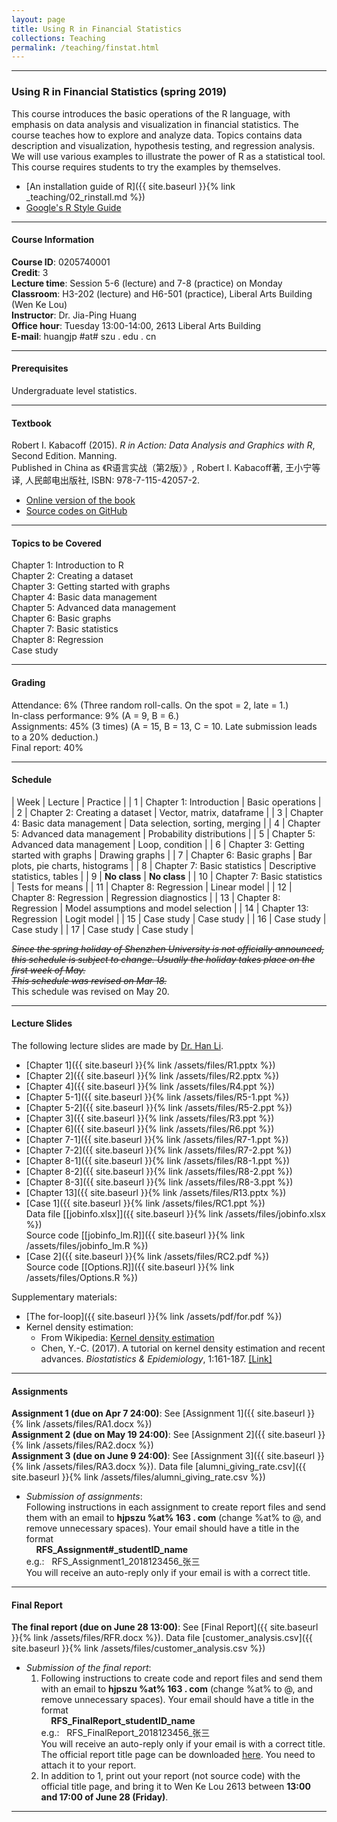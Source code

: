 ```yaml
---
layout: page
title: Using R in Financial Statistics
collections: Teaching
permalink: /teaching/finstat.html
---
```


---
### Using R in Financial Statistics (spring 2019)

This course introduces the basic operations of the R language, with emphasis on data analysis and visualization in financial statistics. The course teaches how to explore and analyze data. Topics contains data description and visualization, hypothesis testing, and regression analysis. We will use various examples to illustrate the power of R as a statistical tool. This course requires students to try the examples by themselves.

* [An installation guide of R]({{ site.baseurl }}{% link _teaching/02_rinstall.md %})   
* [Google's R Style Guide](https://google.github.io/styleguide/Rguide.xml)   

---
#### Course Information

**Course ID**: 0205740001   
**Credit**: 3      
**Lecture time**: Session 5-6 (lecture) and 7-8 (practice) on Monday    
**Classroom**: H3-202 (lecture) and H6-501 (practice), Liberal Arts Building (Wen Ke Lou)   
**Instructor**: Dr. Jia-Ping Huang   
**Office hour**: Tuesday 13:00-14:00, 2613 Liberal Arts Building    
**E-mail**: huangjp #at# szu . edu . cn

---
#### Prerequisites

Undergraduate level statistics.

---
#### Textbook

Robert I. Kabacoff (2015). *R in Action: Data Analysis and Graphics with R*, Second Edition. Manning.   
Published in China as 《R语言实战（第2版）》, Robert I. Kabacoff著, 王小宁等译, 人民邮电出版社, ISBN: 978-7-115-42057-2.

* [Online version of the book](https://www.manning.com/books/r-in-action-second-edition)   
* [Source codes on GitHub](https://github.com/kabacoff/RiA2)

---
#### Topics to be Covered

Chapter 1: Introduction to R     
Chapter 2: Creating a dataset   
Chapter 3: Getting started with graphs    
Chapter 4: Basic data management   
Chapter 5: Advanced data management   
Chapter 6: Basic graphs   
Chapter 7: Basic statistics   
Chapter 8: Regression   
Case study   

---
#### Grading

Attendance: 6% (Three random roll-calls. On the spot = 2, late = 1.)     
In-class performance: 9% (A = 9, B = 6.)   
Assignments: 45% (3 times) (A = 15, B = 13, C = 10. Late submission leads to a 20% deduction.)     
Final report: 40%   

---
#### Schedule

| Week | Lecture | Practice |
| 1 | Chapter 1: Introduction | Basic operations |
| 2 | Chapter 2: Creating a dataset | Vector, matrix, dataframe |
| 3 | Chapter 4: Basic data management | Data selection, sorting, merging |
| 4 | Chapter 5: Advanced data management | Probability distributions |
| 5 | Chapter 5: Advanced data management | Loop, condition |
| 6 | Chapter 3: Getting started with graphs | Drawing graphs |
| 7 | Chapter 6: Basic graphs | Bar plots, pie charts, histograms |
| 8 | Chapter 7: Basic statistics | Descriptive statistics, tables |
| 9 | **No class** | **No class** |
| 10 | Chapter 7: Basic statistics | Tests for means |
| 11 | Chapter 8: Regression | Linear model |
| 12 | Chapter 8: Regression | Regression diagnostics |
| 13 | Chapter 8: Regression | Model assumptions and model selection |
| 14 | Chapter 13: Regression | Logit model |
| 15 | Case study | Case study |
| 16 | Case study | Case study |
| 17 | Case study | Case study |

~~*Since the spring holiday of Shenzhen University is not officially announced, this schedule is subject to change. Usually the holiday takes place on the first week of May.*~~   
~~*This schedule was revised on Mar 18.*~~   
This schedule was revised on May 20.   

---
#### Lecture Slides

The following lecture slides are made by [Dr. Han Li](http://bs.szu.edu.cn/?Teacher82/139.html).

* [Chapter 1]({{ site.baseurl }}{% link /assets/files/R1.pptx %})
* [Chapter 2]({{ site.baseurl }}{% link /assets/files/R2.pptx %})
* [Chapter 4]({{ site.baseurl }}{% link /assets/files/R4.ppt %})
* [Chapter 5-1]({{ site.baseurl }}{% link /assets/files/R5-1.ppt %})
* [Chapter 5-2]({{ site.baseurl }}{% link /assets/files/R5-2.ppt %})   
* [Chapter 3]({{ site.baseurl }}{% link /assets/files/R3.ppt %})   
* [Chapter 6]({{ site.baseurl }}{% link /assets/files/R6.ppt %})   
* [Chapter 7-1]({{ site.baseurl }}{% link /assets/files/R7-1.ppt %})   
* [Chapter 7-2]({{ site.baseurl }}{% link /assets/files/R7-2.ppt %})   
* [Chapter 8-1]({{ site.baseurl }}{% link /assets/files/R8-1.ppt %})   
* [Chapter 8-2]({{ site.baseurl }}{% link /assets/files/R8-2.ppt %})   
* [Chapter 8-3]({{ site.baseurl }}{% link /assets/files/R8-3.ppt %})   
* [Chapter 13]({{ site.baseurl }}{% link /assets/files/R13.pptx %})   
* [Case 1]({{ site.baseurl }}{% link /assets/files/RC1.ppt %})   
  Data file [[jobinfo.xlsx]]({{ site.baseurl }}{% link /assets/files/jobinfo.xlsx %})   
  Source code [[jobinfo_lm.R]]({{ site.baseurl }}{% link /assets/files/jobinfo_lm.R %})   
* [Case 2]({{ site.baseurl }}{% link /assets/files/RC2.pdf %})   
  Source code [[Options.R]]({{ site.baseurl }}{% link /assets/files/Options.R %})


Supplementary materials:

* [The for-loop]({{ site.baseurl }}{% link /assets/pdf/for.pdf %})   
* Kernel density estimation:   
  - From Wikipedia: [Kernel density estimation](https://en.wikipedia.org/wiki/Kernel_density_estimation)   
  - Chen, Y.-C. (2017). A tutorial on kernel density estimation and recent advances. *Biostatistics & Epidemiology*, 1:161-187. [[Link]](https://www.tandfonline.com/doi/full/10.1080/24709360.2017.1396742)   


---
#### Assignments

**Assignment 1 (due on Apr 7 24:00)**: See [Assignment 1]({{ site.baseurl }}{% link /assets/files/RA1.docx %})    
**Assignment 2 (due on May 19 24:00)**: See [Assignment 2]({{ site.baseurl }}{% link /assets/files/RA2.docx %})       
**Assignment 3 (due on June 9 24:00)**: See [Assignment 3]({{ site.baseurl }}{% link /assets/files/RA3.docx %}). Data file [alumni_giving_rate.csv]({{ site.baseurl }}{% link /assets/files/alumni_giving_rate.csv %})       

* *Submission of assignments*:   
  Following instructions in each assignment to create report files and send them with an email to **hjpszu %at% 163 . com** (change %at% to @, and remove unnecessary spaces). Your email should have a title in the format   
  &nbsp; &nbsp; **RFS_Assignment#_studentID_name**   
  e.g.: &nbsp; RFS_Assignment1_2018123456_张三   
  You will receive an auto-reply only if your email is with a correct title.

---
#### Final Report

**The final report (due on June 28 13:00)**: See [Final Report]({{ site.baseurl }}{% link /assets/files/RFR.docx %}). Data file [customer_analysis.csv]({{ site.baseurl }}{% link /assets/files/customer_analysis.csv %})

* *Submission of the final report*:   
  1. Following instructions to create code and report files and send them with an email to **hjpszu %at% 163 . com** (change %at% to @, and remove unnecessary spaces). Your email should have a title in the format   
  &nbsp; &nbsp; **RFS_FinalReport_studentID_name**   
  e.g.: &nbsp; RFS_FinalReport_2018123456_张三   
  You will receive an auto-reply only if your email is with a correct title.   
  The official report title page can be downloaded [here](https://jwb.szu.edu.cn/info/1074/1077.htm). You need to attach it to your report.
  2. In addition to 1, print out your report (not source code) with the official title page, and bring it to Wen Ke Lou 2613 between **13:00 and 17:00 of June 28 (Friday)**.


---
